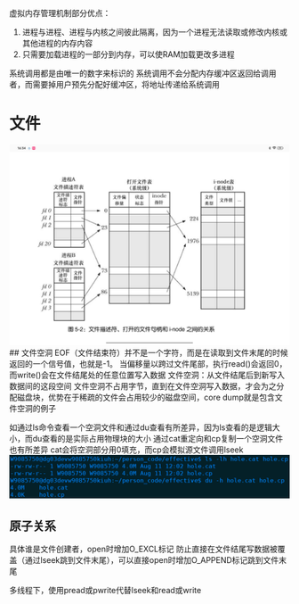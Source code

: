 虚拟内存管理机制部分优点：
1. 进程与进程、进程与内核之间彼此隔离，因为一个进程无法读取或修改内核或其他进程的内存内容
2. 只需要加载进程的一部分到内存，可以使RAM加载更改多进程

系统调用都是由唯一的数字来标识的
系统调用不会分配内存缓冲区返回给调用者，而需要掉用户预先分配好缓冲区，将地址传递给系统调用
# 文件
<img src="img/2.jpg">
## 文件空洞
EOF（文件结束符）并不是一个字符，而是在读取到文件末尾的时候返回的一个信号值，也就是-1。
当偏移量以跨过文件尾部，执行read()会返回0，而write()会在文件结尾处的任意位置写入数据
文件空洞：从文件结尾后到新写入数据间的这段空间
文件空洞不占用字节，直到在文件空洞写入数据，才会为之分配磁盘块，优势在于稀疏的文件会占用较少的磁盘空间，core dump就是包含文件空洞的例子

如通过ls命令查看一个空洞文件和通过du查看有所差异，因为ls查看的是逻辑大小，而du查看的是实际占用物理块的大小
通过cat重定向和cp复制一个空洞文件也有所差异
cat会将空洞部分用0填充，而cp会模拟源文件调用lseek
<img src="img/1.png">

## 原子关系
具体谁是文件创建者，open时增加O_EXCL标记
防止直接在文件结尾写数据被覆盖（通过lseek跳到文件末尾），可以直接open时增加O_APPEND标记跳到文件末尾

多线程下，使用pread或pwrite代替lseek和read或write